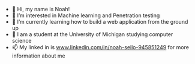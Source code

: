 - 👋 Hi, my name is Noah! 
- 👀 I’m interested in Machine learning and Penetration testing
- 🌱 I’m currently learning how to build a web application from the ground up
- 💞️ I am a student at the University of Michigan studying computer science
- 📫 My linked in is www.linkedin.com/in/noah-seilo-945851249 for more information about me
